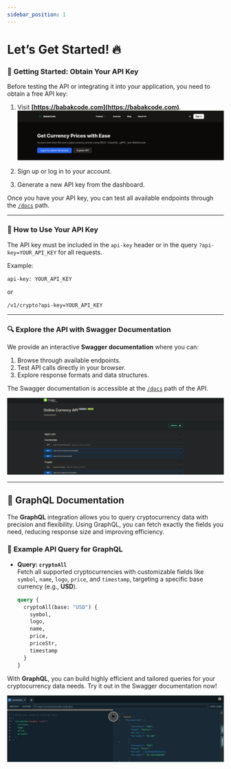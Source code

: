 ```yaml
---
sidebar_position: 1
---
```


# Let’s Get Started! 🔥

### 🔑 **Getting Started: Obtain Your API Key**
Before testing the API or integrating it into your application, you need to obtain a free API key:
1. Visit **[https://babakcode.com](https://babakcode.com)**.
    ![api BabakCode com](./img/api-babakcode-com-01.png)

2. Sign up or log in to your account.
3. Generate a new API key from the dashboard.

Once you have your API key, you can test all available endpoints through the  [`/docs`](https://currency.babakcode.com/docs) path.

---

### 🌟 **How to Use Your API Key**
The API key must be included in the `api-key` header or in the query `?api-key=YOUR_API_KEY` for all requests. 

Example:

```http
api-key: YOUR_API_KEY
```

or 
```http
/v1/crypto?api-key=YOUR_API_KEY
```

---

### 🔍 **Explore the API with Swagger Documentation**

We provide an interactive **Swagger documentation** where you can:
1. Browse through available endpoints.
2. Test API calls directly in your browser.
3. Explore response formats and data structures.

The Swagger documentation is accessible at the [`/docs`](https://currency.babakcode.com/docs) path of the API.

![Online Currency API Swagger](./img/swagger.png)

---

## 🔗 **GraphQL Documentation**

The **GraphQL** integration allows you to query cryptocurrency data with precision and flexibility. 
Using GraphQL, you can fetch exactly the fields you need, reducing response size and improving efficiency.

### 📘 **Example API Query for GraphQL**

- **Query: `cryptoAll`**  
  Fetch all supported cryptocurrencies with customizable fields like `symbol`, `name`, `logo`, `price`, and `timestamp`, targeting a specific base currency (e.g., **USD**).

  ```graphql
  query {  
    cryptoAll(base: "USD") {  
      symbol,  
      logo,  
      name,  
      price,  
      priceStr,  
      timestamp  
    }  
  }
  ```

With **GraphQL**, you can build highly efficient and tailored queries for your cryptocurrency data needs. Try it out in the Swagger documentation now!

![Online Currency API Swagger](./img/graphql.png)